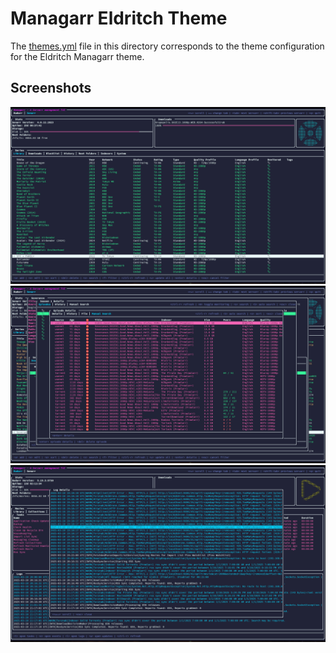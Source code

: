 # Managarr Eldritch Theme
The [themes.yml](./themes.yml) file in this directory corresponds to the theme configuration for the Eldritch Managarr theme.

## Screenshots

![sonarr-library](./sonarr_library.png)
![manual-episode-search](./manual_episode_search.png)
![radarr-system](./radarr_system.png)